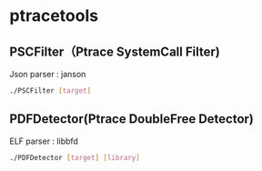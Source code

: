 # ptracetools

## PSCFilter（Ptrace SystemCall Filter)
Json parser : janson

```bash
./PSCFilter [target] 
```


## PDFDetector(Ptrace DoubleFree Detector)
ELF parser : libbfd

```bash
./PDFDetector [target] [library] 
```
